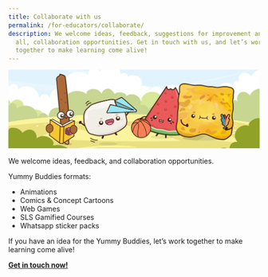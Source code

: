 ```yaml
---
title: Collaborate with us
permalink: /for-educators/collaborate/
description: We welcome ideas, feedback, suggestions for improvement and most of
  all, collaboration opportunities. Get in touch with us, and let’s work
  together to make learning come alive!
---
```

![collaborate](/images/Website/educator_collab.jpg)

We welcome ideas, feedback, and collaboration opportunities.

Yummy Buddies formats:
* Animations
* Comics &amp; Concept Cartoons
* Web Games
* SLS Gamified Courses
* Whatsapp sticker packs

If you have an idea for the Yummy Buddies, let’s work together to make learning come alive! 

<a target="_blank" href="https://go.gov.sg/yummybuddies-contact-us">**Get in touch now!**</a>